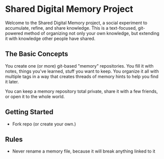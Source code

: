 # Shared Digital Memory Project

Welcome to the Shared Digital Memory project, a social experiment to accumulate, refine, and share knowledge. This is a text-focused, git-powered method of organizing not only your own knowledge, but extending it with knowledge other people have shared.

## The Basic Concepts
You create one (or more) git-based "memory" repositories. You fill it with notes, things you've learned, stuff you want to keep. You organize it all with multiple tags in a way that creates threads of memory hints to help you find it later.

You can keep a memory repository total private, share it with a few friends, or open it to the whole world.

## Getting Started
* Fork repo (or create your own.)

## Rules
* Never rename a memory file, because it will break anything linked to it
